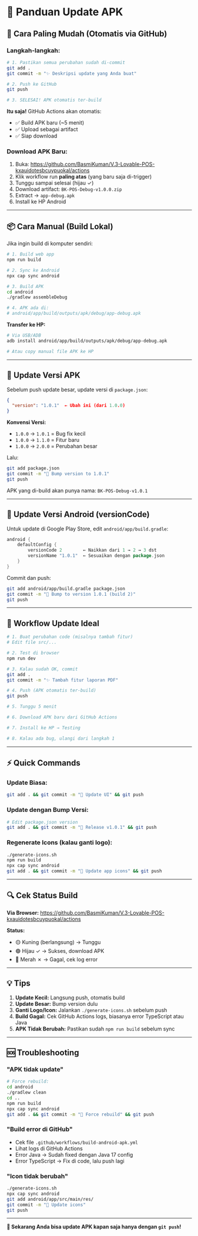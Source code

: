 # 🔄 Panduan Update APK

## 🚀 Cara Paling Mudah (Otomatis via GitHub)

### **Langkah-langkah:**

```bash
# 1. Pastikan semua perubahan sudah di-commit
git add .
git commit -m "✨ Deskripsi update yang Anda buat"

# 2. Push ke GitHub
git push

# 3. SELESAI! APK otomatis ter-build
```

**Itu saja!** GitHub Actions akan otomatis:
- ✅ Build APK baru (~5 menit)
- ✅ Upload sebagai artifact
- ✅ Siap download

### **Download APK Baru:**
1. Buka: https://github.com/BasmiKuman/V.3-Lovable-POS-kxauidotesbcuypuokal/actions
2. Klik workflow run **paling atas** (yang baru saja di-trigger)
3. Tunggu sampai selesai (hijau ✓)
4. Download artifact: `BK-POS-Debug-v1.0.0.zip`
5. Extract → `app-debug.apk`
6. Install ke HP Android

---

## 📦 Cara Manual (Build Lokal)

Jika ingin build di komputer sendiri:

```bash
# 1. Build web app
npm run build

# 2. Sync ke Android
npx cap sync android

# 3. Build APK
cd android
./gradlew assembleDebug

# 4. APK ada di:
# android/app/build/outputs/apk/debug/app-debug.apk
```

**Transfer ke HP:**
```bash
# Via USB/ADB
adb install android/app/build/outputs/apk/debug/app-debug.apk

# Atau copy manual file APK ke HP
```

---

## 🔢 Update Versi APK

Sebelum push update besar, update versi di `package.json`:

```json
{
  "version": "1.0.1"  ← Ubah ini (dari 1.0.0)
}
```

**Konvensi Versi:**
- `1.0.0` → `1.0.1` = Bug fix kecil
- `1.0.0` → `1.1.0` = Fitur baru
- `1.0.0` → `2.0.0` = Perubahan besar

Lalu:
```bash
git add package.json
git commit -m "🔖 Bump version to 1.0.1"
git push
```

APK yang di-build akan punya nama: `BK-POS-Debug-v1.0.1`

---

## 📱 Update Versi Android (versionCode)

Untuk update di Google Play Store, edit `android/app/build.gradle`:

```groovy
android {
    defaultConfig {
        versionCode 2        ← Naikkan dari 1 → 2 → 3 dst
        versionName "1.0.1"  ← Sesuaikan dengan package.json
    }
}
```

Commit dan push:
```bash
git add android/app/build.gradle package.json
git commit -m "🔖 Bump to version 1.0.1 (build 2)"
git push
```

---

## 🎯 Workflow Update Ideal

```bash
# 1. Buat perubahan code (misalnya tambah fitur)
# Edit file src/...

# 2. Test di browser
npm run dev

# 3. Kalau sudah OK, commit
git add .
git commit -m "✨ Tambah fitur laporan PDF"

# 4. Push (APK otomatis ter-build)
git push

# 5. Tunggu 5 menit

# 6. Download APK baru dari GitHub Actions

# 7. Install ke HP → Testing

# 8. Kalau ada bug, ulangi dari langkah 1
```

---

## ⚡ Quick Commands

### Update Biasa:
```bash
git add . && git commit -m "💄 Update UI" && git push
```

### Update dengan Bump Versi:
```bash
# Edit package.json version
git add . && git commit -m "🔖 Release v1.0.1" && git push
```

### Regenerate Icons (kalau ganti logo):
```bash
./generate-icons.sh
npm run build
npx cap sync android
git add . && git commit -m "🎨 Update app icons" && git push
```

---

## 🔍 Cek Status Build

**Via Browser:**
https://github.com/BasmiKuman/V.3-Lovable-POS-kxauidotesbcuypuokal/actions

**Status:**
- 🟡 Kuning (berlangsung) → Tunggu
- 🟢 Hijau ✓ → Sukses, download APK
- 🔴 Merah ✗ → Gagal, cek log error

---

## 💡 Tips

1. **Update Kecil:** Langsung push, otomatis build
2. **Update Besar:** Bump version dulu
3. **Ganti Logo/Icon:** Jalankan `./generate-icons.sh` sebelum push
4. **Build Gagal:** Cek GitHub Actions logs, biasanya error TypeScript atau Java
5. **APK Tidak Berubah:** Pastikan sudah `npm run build` sebelum sync

---

## 🆘 Troubleshooting

### "APK tidak update"
```bash
# Force rebuild:
cd android
./gradlew clean
cd ..
npm run build
npx cap sync android
git add . && git commit -m "🔧 Force rebuild" && git push
```

### "Build error di GitHub"
- Cek file `.github/workflows/build-android-apk.yml`
- Lihat logs di GitHub Actions
- Error Java → Sudah fixed dengan Java 17 config
- Error TypeScript → Fix di code, lalu push lagi

### "Icon tidak berubah"
```bash
./generate-icons.sh
npx cap sync android
git add android/app/src/main/res/
git commit -m "🎨 Update icons"
git push
```

---

**🎉 Sekarang Anda bisa update APK kapan saja hanya dengan `git push`!**
